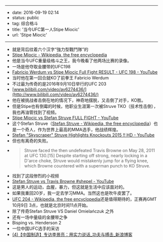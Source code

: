 - --
- date: 2016-09-19 02:14
- status: public
- tag: 综合格斗
- title: '当今UFC第一人Stipe Miocic'
- url: 'Stipe Miocic'
- --
- 就是背后纹着六个汉字“強力型戰鬥隊”的
- [Stipe Miocic - Wikipedia, the free encyclopedia](https://en.wikipedia.org/wiki/Stipe_Miocic)
- 他是当今UFC重量级格斗之王，我今晚看了他两场比赛的录像。
- 一场是他夺取金腰带的UFC198
- [Fabricio Werdum vs Stipe Miocic Full Fight RESULT - UFC 198 - YouTube](https://www.youtube.com/watch?v=itO5akCmFC0)
- 当时他在第一回合就KO了前拳王 Fabricio Werdum
- 不过最为传奇的是2016年9月10日举行的UFC 203
- [www.bilibili.com/video/av6274436/](http://www.bilibili.com/video/av6274436/)
- 他在被挑战者击倒在地的情况下，神奇地摆脱，又击倒了对手，KO胜。
- 但是Stipe也有倒霉的时候，他职业生涯第一次被Struve TKO（技术性击倒），我也再油管找到了视频。
- [Stipe Miocic vs Stefan Struve FULL FIGHT - YouTube](https://www.youtube.com/watch?v=XbxVB5cPxOA)
- 这个Stefan Struve（[Stefan Struve - Wikipedia, the free encyclopedia](https://en.wikipedia.org/wiki/Stefan_Struve)）也是一个奇人，作为世界上最高的MMA选手，他战绩辉煌。
- [Stefan "Skyscraper" Struve Highlights Knockouts 2015 !! HD - YouTube](https://www.youtube.com/watch?v=IR5f_ZYvANI)
- 但也有离奇的失败。
- >Struve faced the then undefeated Travis Browne on May 28, 2011 at UFC 130.[15] Despite starting off strong, nearly locking in a D'arce choke, Struve would mistakenly jump for a flying knee, which Browne countered with a superman punch to KO Struve.
- 找到了这段惨烈的小视频
- [Stefan Struve vs Travis Browne #shepel - YouTube](https://www.youtube.com/watch?v=tYS3IHZEC58)
- 这是男人的运动，血腥，暴力，但这就是生活中应该面对的。
- 如果我重回20岁，我一定去学习MMA。当然这也是吹牛皮罢了。
- [UFC 204 - Wikipedia, the free encyclopedia](https://en.wikipedia.org/wiki/UFC_204)还是值得期待的，正赛再GMT 10月9日 3点，也就是北京时间11点开始。
- 除了传奇Stefan Struve VS Daniel Omielańczuk 之外
- 还有一场中量级的金腰带之争
- Bisping vs. Henderson 2 
- 一位中国UFC选手的采访
- [(4)【中国制造】专访李景亮：用实力说话_功夫与搏击_新浪博客](http://blog.sina.com.cn/s/blog_684ad4220100uy77.html)
